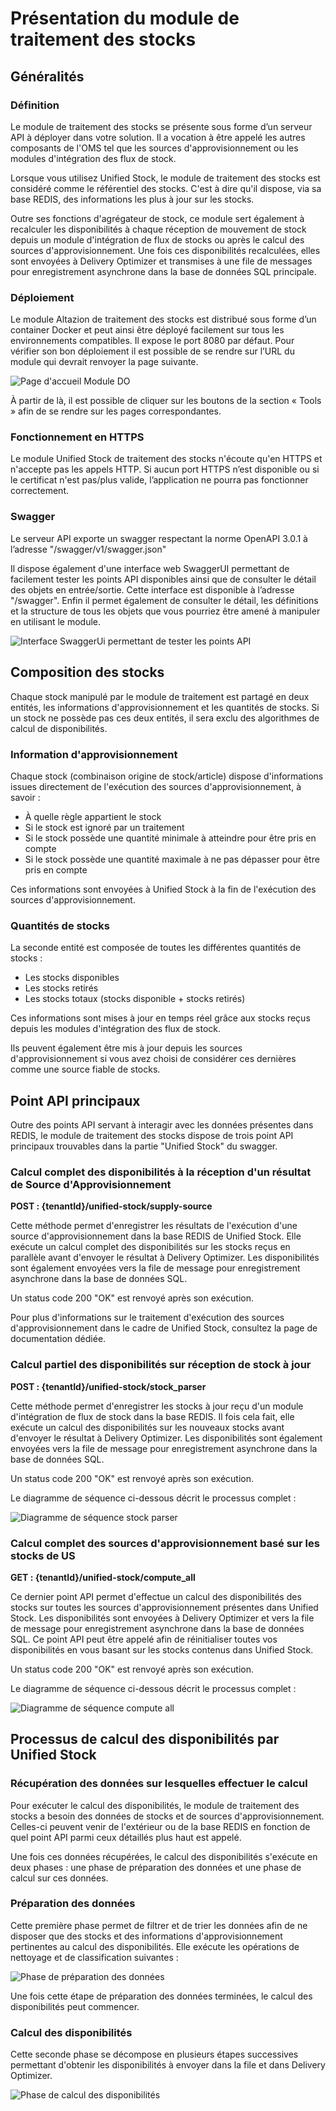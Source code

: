 # Présentation du module de traitement des stocks

## Généralités

### Définition

Le module de traitement des stocks se présente sous forme d’un serveur API à déployer dans votre solution. Il a vocation à être appelé les autres composants de l'OMS tel que les sources d'approvisionnement ou les modules d'intégration des flux de stock.

Lorsque vous utilisez Unified Stock, le module de traitement des stocks est considéré comme le référentiel des stocks. C'est à dire qu'il dispose, via sa base REDIS, des informations les plus à jour sur les stocks.

Outre ses fonctions d'agrégateur de stock, ce module sert également à recalculer les disponibilités à chaque réception de mouvement de stock depuis un module d'intégration de flux de stocks ou après le calcul des sources d'approvisionnement. Une fois ces disponibilités recalculées, elles sont envoyées à Delivery Optimizer et transmises à une file de messages pour enregistrement asynchrone dans la base de données SQL principale.

### Déploiement
Le module Altazion de traitement des stocks est distribué sous forme d’un container Docker et peut ainsi être déployé facilement sur tous les environnements compatibles. Il expose le port 8080 par défaut. Pour vérifier son bon déploiement il est possible de se rendre sur l’URL du module qui devrait renvoyer la page suivante.

![Page d'accueil Module DO](img/USWelcomePage.png)

À partir de là, il est possible de cliquer sur les boutons de la section « Tools » afin de se rendre sur les pages correspondantes.

### Fonctionnement en HTTPS
Le module Unified Stock de traitement des stocks n'écoute qu'en HTTPS et n'accepte pas les appels HTTP. Si aucun port HTTPS n’est disponible ou si le certificat n'est pas/plus valide, l’application ne pourra pas fonctionner correctement. 

### Swagger
Le serveur API exporte un swagger respectant la norme OpenAPI 3.0.1 à l’adresse "/swagger/v1/swagger.json"

Il dispose également d'une interface web SwaggerUI permettant de facilement tester les points API disponibles ainsi que de consulter le détail des objets en entrée/sortie. Cette interface est disponible à l’adresse "/swagger". Enfin il permet également de consulter le détail, les définitions et la structure de tous les objets que vous pourriez être amené à manipuler en utilisant le module.

![Interface SwaggerUi permettant de tester les points API](img/SwaggerUI.png)

## Composition des stocks

Chaque stock manipulé par le module de traitement est partagé en deux entités, les informations d'approvisionnement et les quantités de stocks. Si un stock ne possède pas ces deux entités, il sera exclu des algorithmes de calcul de disponibilités.

### Information d'approvisionnement

Chaque stock (combinaison origine de stock/article) dispose d'informations issues directement de l'exécution des sources d'approvisionnement, à savoir :
- À quelle règle appartient le stock
- Si le stock est ignoré par un traitement
- Si le stock possède une quantité minimale à atteindre pour être pris en compte
- Si le stock possède une quantité maximale à ne pas dépasser pour être pris en compte

Ces informations sont envoyées à Unified Stock à la fin de l'exécution des sources d'approvisionnement.

### Quantités de stocks

La seconde entité est composée de toutes les différentes quantités de stocks :
- Les stocks disponibles
- Les stocks retirés
- Les stocks totaux (stocks disponible + stocks retirés)

Ces informations sont mises à jour en temps réel grâce aux stocks reçus depuis les modules d'intégration des flux de stock.

Ils peuvent également être mis à jour depuis les sources d'approvisionnement si vous avez choisi de considérer ces dernières comme une source fiable de stocks.

## Point API principaux

Outre des points API servant à interagir avec les données présentes dans REDIS, le module de traitement des stocks dispose de trois point API principaux trouvables dans la partie "Unified Stock" du swagger.

### Calcul complet des disponibilités à la réception d'un résultat de Source d'Approvisionnement

__POST : {tenantId}/unified-stock/supply-source__

Cette méthode permet d'enregistrer les résultats de l'exécution d'une source d'approvisionnement dans la base REDIS de Unified Stock. Elle exécute un calcul complet des disponibilités sur les stocks reçus en parallèle avant d'envoyer le résultat à Delivery Optimizer. Les disponibilités sont également envoyées vers la file de message pour enregistrement asynchrone dans la base de données SQL.

Un status code 200 "OK" est renvoyé après son exécution.

Pour plus d'informations sur le traitement d'exécution des sources d'approvisionnement dans le cadre de Unified Stock, consultez la page de documentation dédiée.

### Calcul partiel des disponibilités sur réception de stock à jour

__POST : {tenantId}/unified-stock/stock_parser__

Cette méthode permet d'enregistrer les stocks à jour reçu d'un module d'intégration de flux de stock dans la base REDIS. Il fois cela fait, elle exécute un calcul des disponibilités sur les nouveaux stocks avant d'envoyer le résultat à Delivery Optimizer. Les disponibilités sont également envoyées vers la file de message pour enregistrement asynchrone dans la base de données SQL.

Un status code 200 "OK" est renvoyé après son exécution.

Le diagramme de séquence ci-dessous décrit le processus complet :

![Diagramme de séquence stock parser](img/DiagrammeSequenceStockParser.png)

### Calcul complet des sources d'approvisionnement basé sur les stocks de US

__GET : {tenantId}/unified-stock/compute_all__

Ce dernier point API permet d'effectue un calcul des disponibilités des stocks sur toutes les sources d'approvisionnement présentes dans Unified Stock. Les disponibilités sont envoyées à Delivery Optimizer et vers la file de message pour enregistrement asynchrone dans la base de données SQL. Ce point API peut être appelé afin de réinitialiser toutes vos disponibilités en vous basant sur les stocks contenus dans Unified Stock.

Un status code 200 "OK" est renvoyé après son exécution.

Le diagramme de séquence ci-dessous décrit le processus complet :

![Diagramme de séquence compute all](img/DiagrammeSequenceComputeAll.png)

## Processus de calcul des disponibilités par Unified Stock

### Récupération des données sur lesquelles effectuer le calcul

Pour exécuter le calcul des disponibilités, le module de traitement des stocks a besoin des données de stocks et de sources d'approvisionnement. Celles-ci peuvent venir de l'extérieur ou de la base REDIS en fonction de quel point API parmi ceux détaillés plus haut est appelé.

Une fois ces données récupérées, le calcul des disponibilités s'exécute en deux phases : une phase de préparation des données et une phase de calcul sur ces données.

### Préparation des données

Cette première phase permet de filtrer et de trier les données afin de ne disposer que des stocks et des informations d'approvisionnement pertinentes au calcul des disponibilités.
Elle exécute les opérations de nettoyage et de classification suivantes :

![Phase de préparation des données](img/DisposPreparation.png)

Une fois cette étape de préparation des données terminées, le calcul des disponibilités peut commencer.

### Calcul des disponibilités

Cette seconde phase se décompose en plusieurs étapes successives permettant d'obtenir les disponibilités à envoyer dans la file et dans Delivery Optimizer.

![Phase de calcul des disponibilités](img/DisposCalcul.png)